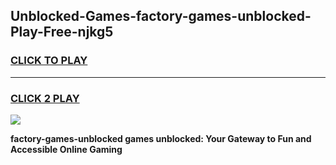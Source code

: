 
## Unblocked-Games-factory-games-unblocked-Play-Free-njkg5
<h3>
<a href="https://premium76.site?title=factory-games-unblocked&ref=15A">CLICK TO PLAY</a></h3>
<hr>

<h3>
<a href="https://premium76.site?title=factory-games-unblocked&ref=15A">CLICK 2 PLAY</a>
  
</h3>

<a href="https://premium76.site?title=factory-games-unblocked&ref=15A"><img src="https://clearcache.store/games.png"></a>


**factory-games-unblocked games unblocked: Your Gateway to Fun and Accessible Online Gaming**
